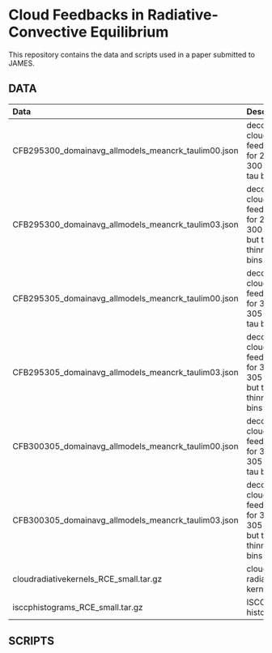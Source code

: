 # Cloud Feedbacks in Radiative-Convective Equilibrium

This repository contains the data and scripts used in a paper submitted to JAMES.

## DATA

| Data | Description |
|:-----|:------------|
|CFB295300_domainavg_allmodels_meancrk_taulim00.json|decomposed cloud feedbacks for 295 K to 300 K for all tau bins|
|CFB295300_domainavg_allmodels_meancrk_taulim03.json|decomposed cloud feedbacks for 295 K to 300 K for all but the thinnest tau bins|
|CFB295305_domainavg_allmodels_meancrk_taulim00.json|decomposed cloud feedbacks for 300 K to 305 K for all tau bins|
|CFB295305_domainavg_allmodels_meancrk_taulim03.json|decomposed cloud feedbacks for 300 K to 305 K for all but the thinnest tau bins|
|CFB300305_domainavg_allmodels_meancrk_taulim00.json|decomposed cloud feedbacks for 300 K to 305 K for all tau bins|
|CFB300305_domainavg_allmodels_meancrk_taulim03.json|decomposed cloud feedbacks for 300 K to 305 K for all but the thinnest tau bins|
|cloudradiativekernels_RCE_small.tar.gz|cloud radiative kernels
|isccphistograms_RCE_small.tar.gz|ISCCP histograms

## SCRIPTS


